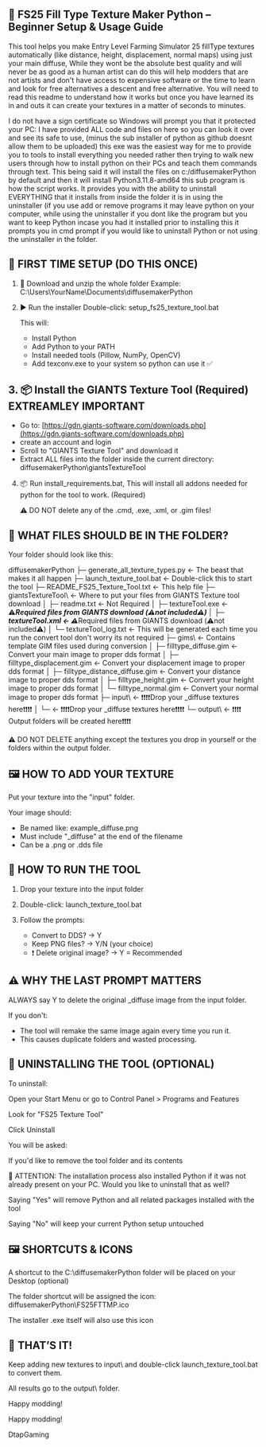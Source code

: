 ## 📘 FS25 Fill Type Texture Maker Python – Beginner Setup & Usage Guide

This tool helps you make Entry Level Farming Simulator 25 fillType textures automatically (like distance, height, displacement, normal maps) using just your main diffuse, While they wont be the absolute best quality and will never be as good as a human artist can do this will help modders that are not artists and don't have access to expensive software or the time to learn and look for free alternatives a descent and free alternative. You will need to read this readme to understand how it works but once you have learned its in and outs it can create your textures in a matter of seconds to minutes.

I do not have a sign certificate so Windows will prompt you that it protected your PC: I have provided ALL code and files on here so you can look it over and see its safe to use, (minus the sub installer of python as github doesnt allow them to be uploaded) this exe was the easiest way for me to provide you to tools to install everything you needed rather then trying to walk new users through how to install python on their PCs and teach them commands through text. This being said it will install the files on c:/diffusemakerPython by default and then it will install Python3.11.8-amd64 this sub program is how the script works. It provides you with the ability to uninstall EVERYTHING that it installs from inside the folder it is in using the uninstaller (if you use add or remove programs it may leave python on your computer, while using the uninstaller if you dont like the program but you want to keep Python incase you had it installed prior to installing this it prompts you in cmd prompt if you would like to uninstall Python or not using the uninstaller in the folder.

## 📅 FIRST TIME SETUP (DO THIS ONCE)

1. 🔽 Download and unzip the whole folder
   Example: C:\Users\YourName\Documents\diffusemakerPython

2. ▶️ Run the installer
   Double-click:
   setup\_fs25\_texture\_tool.bat

   This will:

   * Install Python
   * Add Python to your PATH
   * Install needed tools (Pillow, NumPy, OpenCV)
   * Add texconv.exe to your system so python can use it ✅

## 3. 📦 Install the GIANTS Texture Tool (Required) EXTREAMLEY IMPORTANT

   * Go to: [https://gdn.giants-software.com/downloads.php](https://gdn.giants-software.com/downloads.php)
   * create an account and login
   * Scroll to "GIANTS Texture Tool" and download it
   * Extract ALL files into the folder inside the current directory:
     diffusemakerPython\giantsTextureTool

4. 📦 Run install_requirements.bat, This will install all addons needed for python for the tool to work. (Required)


   ⚠️ DO NOT delete any of the .cmd, .exe, .xml, or .gim files!


## 📁 WHAT FILES SHOULD BE IN THE FOLDER?

Your folder should look like this:

diffusemakerPython
├─ generate\_all\_texture\_types.py      ← The beast that makes it all happen
├─ launch\_texture\_tool.bat            ← Double-click this to start the tool
├─ README\_FS25\_Texture\_Tool.txt      ← This help file
├─ giantsTextureTool\                 ← Where to put your files from GIANTS Texture tool download
│   ├─ readme.txt                    ← Not Required
│   ├─ textureTool.exe               ← ⚠️***Required files from GIANTS download (⚠️not included⚠️)
│   ├─ textureTool.xml               ← ⚠️***Required files from GIANTS download (⚠️not included⚠️)
│   └─ textureTool\_log.txt          ← This will be generated each time you run the convert tool don't worry its not required
├─ gims\                              ← Contains template GIM files used during conversion
│   ├─ filltype\_diffuse.gim               ← Convert your main image to proper dds format
│   ├─ filltype\_displacement.gim          ← Convert your displacement image to proper dds format
│   ├─ filltype\_distance\_diffuse.gim     ← Convert your distance image to proper dds format
│   ├─ filltype\_height.gim                ← Convert your height image to proper dds format
│   └─ filltype\_normal.gim                ← Convert your normal image to proper dds format
├─ input\                             ← ❗❗❗❗Drop your \_diffuse textures here❗❗❗❗
│   └─                                ← ❗❗❗❗Drop your \_diffuse textures here❗❗❗❗
└─ output\                            ← ❗❗❗❗ Output folders will be created here❗❗❗❗

⚠️ DO NOT DELETE anything except the textures you drop in yourself or the folders within the output folder.

## 🖼️ HOW TO ADD YOUR TEXTURE

Put your texture into the "input" folder.

Your image should:

* Be named like:  example\_diffuse.png
* Must include "\_diffuse" at the end of the filename
* Can be a .png or .dds file

## 🚀 HOW TO RUN THE TOOL

1. Drop your texture into the input folder
2. Double-click: launch\_texture\_tool.bat
3. Follow the prompts:

   * Convert to DDS? → Y
   * Keep PNG files? → Y/N (your choice)
   * ❗ Delete original image? → Y = Recommended

## ⚠️ WHY THE LAST PROMPT MATTERS

ALWAYS say Y to delete the original \_diffuse image from the input folder.

If you don't:

* The tool will remake the same image again every time you run it.
* This causes duplicate folders and wasted processing.


## 🧹 UNINSTALLING THE TOOL (OPTIONAL)

To uninstall:

Open your Start Menu or go to Control Panel > Programs and Features

Look for "FS25 Texture Tool"

Click Uninstall

You will be asked:

If you'd like to remove the tool folder and its contents

🔴 ATTENTION: The installation process also installed Python if it was not already present on your PC. Would you like to uninstall that as well?

Saying "Yes" will remove Python and all related packages installed with the tool

Saying "No" will keep your current Python setup untouched

## 🖼️ SHORTCUTS & ICONS

A shortcut to the C:\diffusemakerPython folder will be placed on your Desktop (optional)

The folder shortcut will be assigned the icon:
diffusemakerPython\FS25FTTMP.ico

The installer .exe itself will also use this icon


## 🎉 THAT’S IT!

Keep adding new textures to input\ and double-click launch_texture_tool.bat to convert them.

All results go to the output\ folder.

Happy modding!



Happy modding!

DtapGaming
